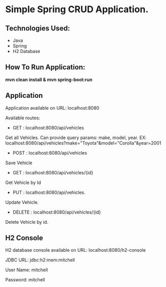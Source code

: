 # Simple Spring CRUD Application.

## Technologies Used:
* Java
* Spring
* H2 Database

## How To Run Application:

**mvn clean install & mvn spring-boot:run**

## Application

Application available on URL: localhost:8080

Available routes:
* GET : localhost:8080/api/vehicles

Get all Vehicles. Can provide query params: make, model, year.
EX: localhost:8080/api/vehicles?make="Toyota"&model="Corolla"&year=2001

* POST : localhost:8080/api/vehicles

Save Vehicle
* GET : localhost:8080/api/vehicles/{id}

Get Vehicle by Id
* PUT : localhost:8080/api/vehicles.

Update Vehicle.
* DELETE : localhost:8080/api/vehicles/{id} 

Delete Vehicle by id.

## H2 Console

H2 database console available on URL: localhost:8080/h2-console

JDBC URL: jdbc:h2:mem:mitchell

User Name: mitchell

Password: mitchell

